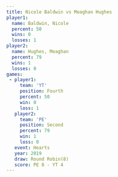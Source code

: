 ```yaml
---
title: Nicole Baldwin vs Meaghan Hughes
player1:               
  name: Baldwin, Nicole
  percent: 50          
  wins: 0              
  losses: 1            
player2:               
  name: Hughes, Meaghan
  percent: 79          
  wins: 1              
  losses: 0            
games:
 - player1:          
     team: 'YT'      
     position: Fourth
     percent: 50     
     win: 0          
     loss: 1         
   player2:          
     team: 'PE'      
     position: Second
     percent: 79     
     win: 1          
     loss: 0         
   event: Hearts       
   year: 2019          
   draw: Round Robin(8)
   score: PE 8 - YT 4  
---
```

